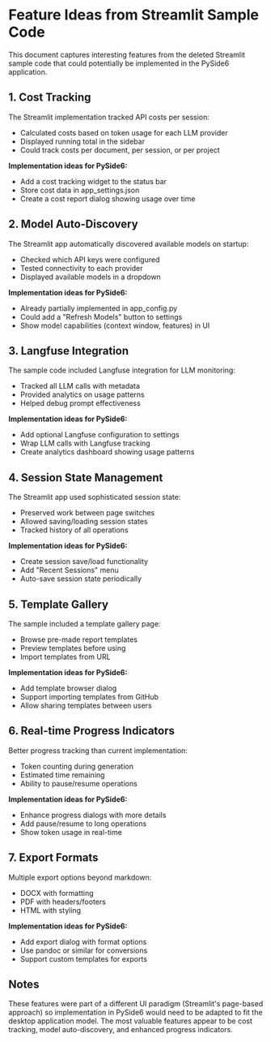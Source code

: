# Feature Ideas from Streamlit Sample Code

This document captures interesting features from the deleted Streamlit sample code that could potentially be implemented in the PySide6 application.

## 1. Cost Tracking

The Streamlit implementation tracked API costs per session:
- Calculated costs based on token usage for each LLM provider
- Displayed running total in the sidebar
- Could track costs per document, per session, or per project

**Implementation ideas for PySide6:**
- Add a cost tracking widget to the status bar
- Store cost data in app_settings.json
- Create a cost report dialog showing usage over time

## 2. Model Auto-Discovery

The Streamlit app automatically discovered available models on startup:
- Checked which API keys were configured
- Tested connectivity to each provider
- Displayed available models in a dropdown

**Implementation ideas for PySide6:**
- Already partially implemented in app_config.py
- Could add a "Refresh Models" button to settings
- Show model capabilities (context window, features) in UI

## 3. Langfuse Integration

The sample code included Langfuse integration for LLM monitoring:
- Tracked all LLM calls with metadata
- Provided analytics on usage patterns
- Helped debug prompt effectiveness

**Implementation ideas for PySide6:**
- Add optional Langfuse configuration to settings
- Wrap LLM calls with Langfuse tracking
- Create analytics dashboard showing usage patterns

## 4. Session State Management

The Streamlit app used sophisticated session state:
- Preserved work between page switches
- Allowed saving/loading session states
- Tracked history of all operations

**Implementation ideas for PySide6:**
- Create session save/load functionality
- Add "Recent Sessions" menu
- Auto-save session state periodically

## 5. Template Gallery

The sample included a template gallery page:
- Browse pre-made report templates
- Preview templates before using
- Import templates from URL

**Implementation ideas for PySide6:**
- Add template browser dialog
- Support importing templates from GitHub
- Allow sharing templates between users

## 6. Real-time Progress Indicators

Better progress tracking than current implementation:
- Token counting during generation
- Estimated time remaining
- Ability to pause/resume operations

**Implementation ideas for PySide6:**
- Enhance progress dialogs with more details
- Add pause/resume to long operations
- Show token usage in real-time

## 7. Export Formats

Multiple export options beyond markdown:
- DOCX with formatting
- PDF with headers/footers
- HTML with styling

**Implementation ideas for PySide6:**
- Add export dialog with format options
- Use pandoc or similar for conversions
- Support custom templates for exports

## Notes

These features were part of a different UI paradigm (Streamlit's page-based approach) so implementation in PySide6 would need to be adapted to fit the desktop application model. The most valuable features appear to be cost tracking, model auto-discovery, and enhanced progress indicators.